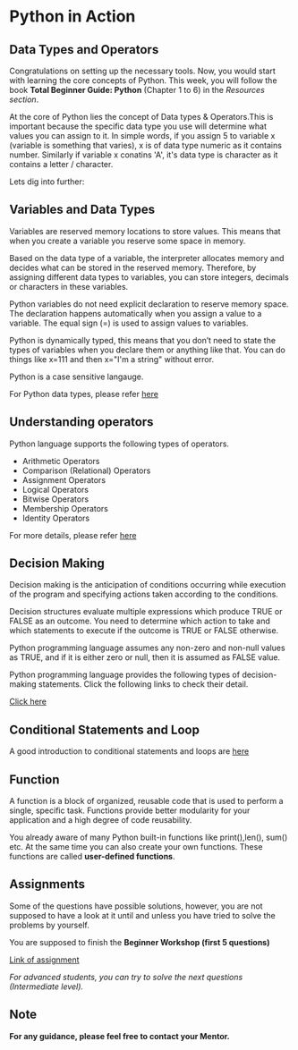 # Python in Action  

## Data Types and Operators

Congratulations on setting up the necessary tools. Now, you would start with learning the core concepts of Python. This week, you will follow the book **Total Beginner Guide: Python** (Chapter 1 to 6) in the *Resources section*.

At the core of Python lies the concept of Data types & Operators.This is important because the specific data type you use will determine what values you can assign to it. In simple words, if you assign 5 to variable x (variable is something that varies), x is of data type numeric as it contains number. Similarly if variable x conatins 'A', it's data type is character as it contains a letter / character.

Lets dig into further:

## Variables and Data Types

Variables are reserved memory locations to store values. This means that when you create a variable you reserve some space in memory.

Based on the data type of a variable, the interpreter allocates memory and decides what can be stored in the reserved memory. Therefore, by assigning different data types to variables, you can store integers, decimals or characters in these variables.

Python variables do not need explicit declaration to reserve memory space. The declaration happens automatically when you assign a value to a variable. The equal sign (=) is used to assign values to variables.

Python is dynamically typed, this means that you don’t need to state the types of variables when you declare them or anything like that. You can do things like x=111 and then x="I'm a string" without error.

Python is a case sensitive langauge.

For Python data types, please refer [here](https://dsft.code-data-ai.com/data-types-python/)

## Understanding operators

Python language supports the following types of operators.

* Arithmetic Operators
* Comparison (Relational) Operators
* Assignment Operators
* Logical Operators
* Bitwise Operators
* Membership Operators
* Identity Operators

For more details, please refer [here](https://www.tutorialspoint.com/python/python_basic_operators.htm)

## Decision Making

Decision making is the anticipation of conditions occurring while execution of the program and specifying actions taken according to the conditions.

Decision structures evaluate multiple expressions which produce TRUE or FALSE as an outcome. You need to determine which action to take and which statements to execute if the outcome is TRUE or FALSE otherwise.

Python programming language assumes any non-zero and non-null values as TRUE, and if it is either zero or null, then it is assumed as FALSE value.

Python programming language provides the following types of decision-making statements. Click the following links to check their detail.

[Click here](https://techvidvan.com/tutorials/decision-making-in-python)

## Conditional Statements and Loop

A good introduction to conditional statements and loops are [here](https://www.openbookproject.net/books/bpp4awd/ch04.html)

## Function

A function is a block of organized, reusable code that is used to perform a single, specific task. Functions provide better modularity for your application and a high degree of code reusability.

You already aware of many Python built-in functions like print(),len(), sum() etc. At the same time you can also create your own functions. These functions are called **user-defined functions**.

## Assignments

Some of the questions have possible solutions, however, you are not supposed to have a look at it until and unless you have tried to solve the problems by yourself.

You are supposed to finish the **Beginner Workshop (first 5 questions)**

[Link of assignment](https://dsft.code-data-ai.com/python-workshops/)

*For advanced students, you can try to solve the next questions (Intermediate level).*

## Note

**For any guidance, please feel free to contact your Mentor.**